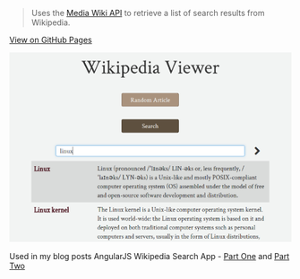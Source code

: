 > Uses the [Media Wiki API](https://www.mediawiki.org/wiki/API:Main_page) to retrieve a list of search results from Wikipedia.

[View on GitHub Pages](https://kimberlythegeek.github.io/api-examples/wikipedia/angular)

![alt tag](https://raw.githubusercontent.com/kimberlythegeek/FreeCodeCamp/master/screenshots/wiki-app.png)

Used in my blog posts AngularJS Wikipedia Search App - [Part One](http://kimberlythegeek.com/angularjs-wikipedia-search-pt-1/) and [Part Two](http://kimberlythegeek.com/angularjs-wikipedia-search-pt-2/)